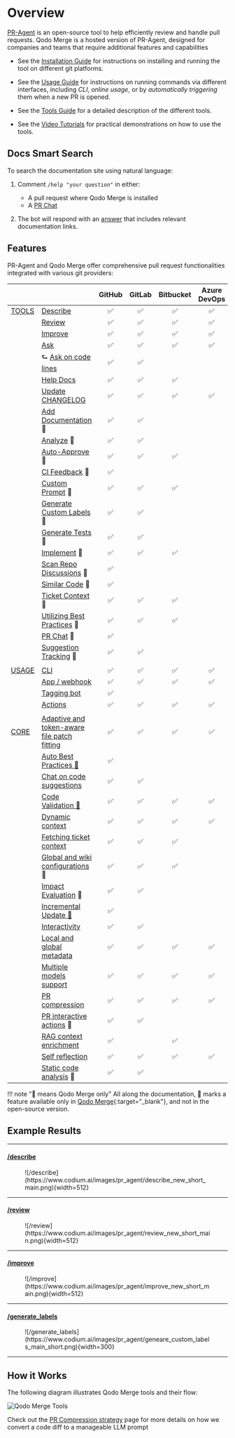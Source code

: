# Overview

[PR-Agent](https://github.com/Codium-ai/pr-agent) is an open-source tool to help efficiently review and handle pull requests.
Qodo Merge is a hosted version of PR-Agent, designed for companies and teams that require additional features and capabilities

- See the [Installation Guide](./installation/index.md) for instructions on installing and running the tool on different git platforms.

- See the [Usage Guide](./usage-guide/index.md) for instructions on running commands via different interfaces, including _CLI_, _online usage_, or by _automatically triggering_ them when a new PR is opened.

- See the [Tools Guide](./tools/index.md) for a detailed description of the different tools.

- See the [Video Tutorials](https://www.youtube.com/playlist?list=PLRTpyDOSgbwFMA_VBeKMnPLaaZKwjGBFT) for practical demonstrations on how to use the tools.

## Docs Smart Search

To search the documentation site using natural language:

1) Comment `/help "your question"` in either:

   - A pull request where Qodo Merge is installed
   - A [PR Chat](https://qodo-merge-docs.qodo.ai/chrome-extension/features/#pr-chat)

2) The bot will respond with an [answer](https://github.com/Codium-ai/pr-agent/pull/1241#issuecomment-2365259334) that includes relevant documentation links.

## Features

PR-Agent and Qodo Merge offer comprehensive pull request functionalities integrated with various git providers:

|       |                                                                                                                     | GitHub | GitLab | Bitbucket | Azure DevOps | Gitea |
| ----- |---------------------------------------------------------------------------------------------------------------------|:------:|:------:|:---------:|:------------:|:-----:|
| [TOOLS](https://qodo-merge-docs.qodo.ai/tools/) | [Describe](https://qodo-merge-docs.qodo.ai/tools/describe/)                                                         |   ✅   |   ✅   |    ✅     |      ✅      |  ✅   |
|       | [Review](https://qodo-merge-docs.qodo.ai/tools/review/)                                                             |   ✅   |   ✅   |    ✅     |      ✅      |  ✅   |
|       | [Improve](https://qodo-merge-docs.qodo.ai/tools/improve/)                                                           |   ✅   |   ✅   |    ✅     |      ✅      |  ✅   |
|       | [Ask](https://qodo-merge-docs.qodo.ai/tools/ask/)                                                                   |   ✅   |   ✅   |    ✅     |      ✅      |       |
|       | ⮑ [Ask on code lines](https://qodo-merge-docs.qodo.ai/tools/ask/#ask-lines)                                         |   ✅   |   ✅   |           |              |       |
|       | [Help Docs](https://qodo-merge-docs.qodo.ai/tools/help_docs/?h=auto#auto-approval)                                  |   ✅   |   ✅   |    ✅     |              |       |
|       | [Update CHANGELOG](https://qodo-merge-docs.qodo.ai/tools/update_changelog/)                                         |   ✅   |   ✅   |    ✅     |      ✅      |       |
|       | [Add Documentation](https://qodo-merge-docs.qodo.ai/tools/documentation/) 💎                                        |   ✅   |   ✅   |           |              |       |
|       | [Analyze](https://qodo-merge-docs.qodo.ai/tools/analyze/) 💎                                                        |   ✅   |   ✅   |           |              |       |
|       | [Auto-Approve](https://qodo-merge-docs.qodo.ai/tools/improve/?h=auto#auto-approval) 💎                              |   ✅   |   ✅   |    ✅     |              |       |
|       | [CI Feedback](https://qodo-merge-docs.qodo.ai/tools/ci_feedback/) 💎                                                |   ✅   |        |           |              |       |
|       | [Custom Prompt](https://qodo-merge-docs.qodo.ai/tools/custom_prompt/) 💎                                            |   ✅   |   ✅   |    ✅     |              |       |
|       | [Generate Custom Labels](https://qodo-merge-docs.qodo.ai/tools/custom_labels/) 💎                                   |   ✅   |   ✅   |           |              |       |
|       | [Generate Tests](https://qodo-merge-docs.qodo.ai/tools/test/) 💎                                                    |   ✅   |   ✅   |           |              |       |
|       | [Implement](https://qodo-merge-docs.qodo.ai/tools/implement/) 💎                                                    |   ✅   |   ✅   |    ✅     |              |       |
|       | [Scan Repo Discussions](https://qodo-merge-docs.qodo.ai/tools/scan_repo_discussions/) 💎                            |   ✅   |        |           |              |       |
|       | [Similar Code](https://qodo-merge-docs.qodo.ai/tools/similar_code/) 💎                                              |   ✅   |        |           |              |       |
|       | [Ticket Context](https://qodo-merge-docs.qodo.ai/core-abilities/fetching_ticket_context/) 💎                        |   ✅   |   ✅   |    ✅     |              |       |
|       | [Utilizing Best Practices](https://qodo-merge-docs.qodo.ai/tools/improve/#best-practices) 💎                        |   ✅   |   ✅   |    ✅     |              |       |
|       | [PR Chat](https://qodo-merge-docs.qodo.ai/chrome-extension/features/#pr-chat) 💎                                    |   ✅   |        |           |              |       |
|       | [Suggestion Tracking](https://qodo-merge-docs.qodo.ai/tools/improve/#suggestion-tracking) 💎                        |   ✅   |   ✅   |           |              |       |
|       |                                                                                                                     |        |        |           |              |       |
| [USAGE](https://qodo-merge-docs.qodo.ai/usage-guide/) | [CLI](https://qodo-merge-docs.qodo.ai/usage-guide/automations_and_usage/#local-repo-cli)                            |   ✅   |   ✅   |    ✅     |      ✅      |  ✅   |
|       | [App / webhook](https://qodo-merge-docs.qodo.ai/usage-guide/automations_and_usage/#github-app)                      |   ✅   |   ✅   |    ✅     |      ✅      |  ✅   |
|       | [Tagging bot](https://github.com/Codium-ai/pr-agent#try-it-now)                                                     |   ✅   |        |           |              |       |
|       | [Actions](https://qodo-merge-docs.qodo.ai/installation/github/#run-as-a-github-action)                              |   ✅   |   ✅   |    ✅     |      ✅      |       |
|       |                                                                                                                     |        |        |           |              |       |
| [CORE](https://qodo-merge-docs.qodo.ai/core-abilities/)  | [Adaptive and token-aware file patch fitting](https://qodo-merge-docs.qodo.ai/core-abilities/compression_strategy/) |   ✅   |   ✅   |    ✅     |      ✅      |       |
|       | [Auto Best Practices 💎](https://qodo-merge-docs.qodo.ai/core-abilities/auto_best_practices/)                       |   ✅   |        |           |              |       |
|       | [Chat on code suggestions](https://qodo-merge-docs.qodo.ai/core-abilities/chat_on_code_suggestions/)                |   ✅   |  ✅   |           |              |       |
|       | [Code Validation 💎](https://qodo-merge-docs.qodo.ai/core-abilities/code_validation/)                               |   ✅   |   ✅   |    ✅     |      ✅      |       |
|       | [Dynamic context](https://qodo-merge-docs.qodo.ai/core-abilities/dynamic_context/)                                  |   ✅   |   ✅   |    ✅     |      ✅      |       |
|       | [Fetching ticket context](https://qodo-merge-docs.qodo.ai/core-abilities/fetching_ticket_context/)                  |   ✅   |  ✅   |    ✅     |              |       |
|       | [Global and wiki configurations](https://qodo-merge-docs.qodo.ai/usage-guide/configuration_options/) 💎             |   ✅   |   ✅   |    ✅     |              |       |
|       | [Impact Evaluation](https://qodo-merge-docs.qodo.ai/core-abilities/impact_evaluation/) 💎                           |   ✅   |   ✅   |           |              |       |
|       | [Incremental Update 💎](https://qodo-merge-docs.qodo.ai/core-abilities/incremental_update/)                         |   ✅   |        |           |              |       |
|       | [Interactivity](https://qodo-merge-docs.qodo.ai/core-abilities/interactivity/)                                      |   ✅   |  ✅   |           |              |       |
|       | [Local and global metadata](https://qodo-merge-docs.qodo.ai/core-abilities/metadata/)                               |   ✅   |   ✅   |    ✅     |      ✅      |       |
|       | [Multiple models support](https://qodo-merge-docs.qodo.ai/usage-guide/changing_a_model/)                            |   ✅   |   ✅   |    ✅     |      ✅      |       |
|       | [PR compression](https://qodo-merge-docs.qodo.ai/core-abilities/compression_strategy/)                              |   ✅   |   ✅   |    ✅     |      ✅      |       |
|       | [PR interactive actions](https://www.qodo.ai/images/pr_agent/pr-actions.mp4) 💎                                     |   ✅   |   ✅   |           |              |       |
|       | [RAG context enrichment](https://qodo-merge-docs.qodo.ai/core-abilities/rag_context_enrichment/)                    |   ✅   |        |    ✅     |              |       |
|       | [Self reflection](https://qodo-merge-docs.qodo.ai/core-abilities/self_reflection/)                                  |   ✅   |   ✅   |    ✅     |      ✅      |       |
|       | [Static code analysis](https://qodo-merge-docs.qodo.ai/core-abilities/static_code_analysis/) 💎                     |   ✅   |   ✅   |           |              |       |
!!! note "💎 means Qodo Merge only"
      All along the documentation, 💎 marks a feature available only in [Qodo Merge](https://www.codium.ai/pricing/){:target="_blank"}, and not in the open-source version.

## Example Results

<hr>

#### [/describe](https://github.com/Codium-ai/pr-agent/pull/530)

<figure markdown="1">
![/describe](https://www.codium.ai/images/pr_agent/describe_new_short_main.png){width=512}
</figure>
<hr>

#### [/review](https://github.com/Codium-ai/pr-agent/pull/732#issuecomment-1975099151)

<figure markdown="1">
![/review](https://www.codium.ai/images/pr_agent/review_new_short_main.png){width=512}
</figure>
<hr>

#### [/improve](https://github.com/Codium-ai/pr-agent/pull/732#issuecomment-1975099159)

<figure markdown="1">
![/improve](https://www.codium.ai/images/pr_agent/improve_new_short_main.png){width=512}
</figure>
<hr>

#### [/generate_labels](https://github.com/Codium-ai/pr-agent/pull/530)

<figure markdown="1">
![/generate_labels](https://www.codium.ai/images/pr_agent/geneare_custom_labels_main_short.png){width=300}
</figure>
<hr>

## How it Works

The following diagram illustrates Qodo Merge tools and their flow:

![Qodo Merge Tools](https://codium.ai/images/pr_agent/diagram-v0.9.png)

Check out the [PR Compression strategy](core-abilities/index.md) page for more details on how we convert a code diff to a manageable LLM prompt
